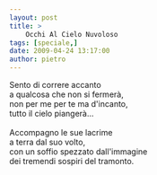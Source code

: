 ```yaml
---
layout: post
title: >
    Occhi Al Cielo Nuvoloso
tags: [speciale,]
date: 2009-04-24 13:17:00
author: pietro
---
```

Sento di correre accanto<br/>a qualcosa che non si fermerà,<br/>non per me per te ma d'incanto,<br/>tutto il cielo piangerà...<br/><br/>Accompagno le sue lacrime<br/>a terra dal suo volto,<br/>con un soffio spezzato dall'immagine<br/>dei tremendi sospiri del tramonto.
